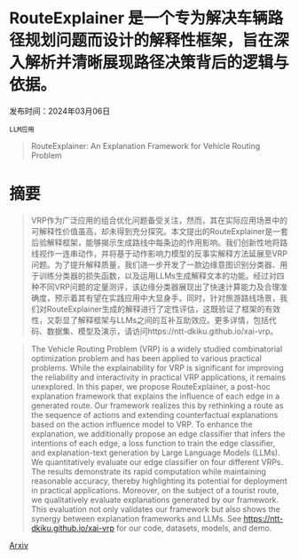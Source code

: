 # RouteExplainer 是一个专为解决车辆路径规划问题而设计的解释性框架，旨在深入解析并清晰展现路径决策背后的逻辑与依据。

发布时间：2024年03月06日

`LLM应用`

> RouteExplainer: An Explanation Framework for Vehicle Routing Problem

# 摘要

> VRP作为广泛应用的组合优化问题备受关注，然而，其在实际应用场景中的可解释性价值虽高，却未得到充分探究。本文提出的RouteExplainer是一套后验解释框架，能够揭示生成路线中每条边的作用影响。我们创新性地将路线视作一连串动作，并将基于动作影响力模型的反事实解释方法延展至VRP问题。为了提升解释质量，我们进一步开发了一款边缘意图识别分类器、用于训练分类器的损失函数，以及运用LLMs生成解释文本的功能。经过对四种不同VRP问题的定量测评，该边缘分类器展现出了快速计算能力及合理准确度，预示着其有望在实践应用中大显身手。同时，针对旅游路线场景，我们对RouteExplainer生成的解释进行了定性评估，这既验证了框架的有效性，又彰显了解释框架与LLMs之间的互补互助效应。更多详情，包括代码、数据集、模型及演示，请访问https://ntt-dkiku.github.io/xai-vrp。

> The Vehicle Routing Problem (VRP) is a widely studied combinatorial optimization problem and has been applied to various practical problems. While the explainability for VRP is significant for improving the reliability and interactivity in practical VRP applications, it remains unexplored. In this paper, we propose RouteExplainer, a post-hoc explanation framework that explains the influence of each edge in a generated route. Our framework realizes this by rethinking a route as the sequence of actions and extending counterfactual explanations based on the action influence model to VRP. To enhance the explanation, we additionally propose an edge classifier that infers the intentions of each edge, a loss function to train the edge classifier, and explanation-text generation by Large Language Models (LLMs). We quantitatively evaluate our edge classifier on four different VRPs. The results demonstrate its rapid computation while maintaining reasonable accuracy, thereby highlighting its potential for deployment in practical applications. Moreover, on the subject of a tourist route, we qualitatively evaluate explanations generated by our framework. This evaluation not only validates our framework but also shows the synergy between explanation frameworks and LLMs. See https://ntt-dkiku.github.io/xai-vrp for our code, datasets, models, and demo.

[Arxiv](https://arxiv.org/abs/2403.03585)
